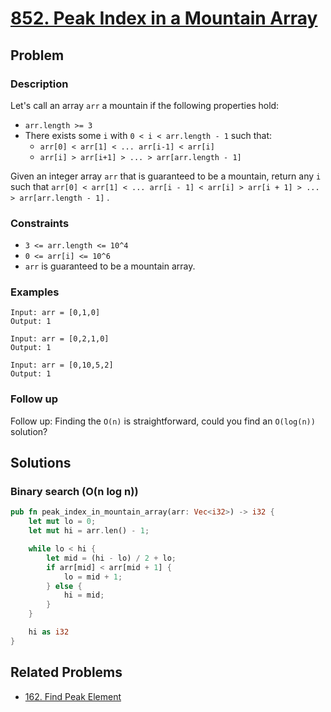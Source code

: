 # [852. Peak Index in a Mountain Array](https://leetcode.com/problems/peak-index-in-a-mountain-array/)

## Problem

### Description

Let's call an array `arr` a mountain if the following properties hold:

* `arr.length >= 3`
* There exists some `i` with `0 < i < arr.length - 1` such that:
    * `arr[0] < arr[1] < ... arr[i-1] < arr[i]`
    * `arr[i] > arr[i+1] > ... > arr[arr.length - 1]`

Given an integer array `arr` that is guaranteed to be a mountain, return any `i`
such
that `arr[0] < arr[1] < ... arr[i - 1] < arr[i] > arr[i + 1] > ... > arr[arr.length - 1]`
.

### Constraints

* `3 <= arr.length <= 10^4`
* `0 <= arr[i] <= 10^6`
* `arr` is guaranteed to be a mountain array.

### Examples

```text
Input: arr = [0,1,0]
Output: 1
```

```text
Input: arr = [0,2,1,0]
Output: 1
```

```text
Input: arr = [0,10,5,2]
Output: 1
```

### Follow up

Follow up: Finding the `O(n)` is straightforward, could you find an `O(log(n))`
solution?

## Solutions

### Binary search (O(n log n))

```rust
pub fn peak_index_in_mountain_array(arr: Vec<i32>) -> i32 {
    let mut lo = 0;
    let mut hi = arr.len() - 1;

    while lo < hi {
        let mid = (hi - lo) / 2 + lo;
        if arr[mid] < arr[mid + 1] {
            lo = mid + 1;
        } else {
            hi = mid;
        }
    }

    hi as i32
}
```

## Related Problems

* [162. Find Peak Element](/leetcode/100%20-%20199/162%20-%20Find%20Peak%20Element.md)